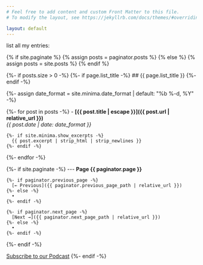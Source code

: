 ```yaml
---
# Feel free to add content and custom Front Matter to this file.
# To modify the layout, see https://jekyllrb.com/docs/themes/#overriding-theme-defaults

layout: default
---
```


list all my entries:

{% if site.paginate %}
  {% assign posts = paginator.posts %}
{% else %}
  {% assign posts = site.posts %}
{% endif %}


{%- if posts.size > 0 -%}
  {%- if page.list_title -%}
    ## {{ page.list_title }}
  {%- endif -%}

  {%- assign date_format = site.minima.date_format | default: "%b %-d, %Y" -%}

  {%- for post in posts -%}
    - **[{{ post.title | escape }}]({{ post.url | relative_url }})**  
    _{{ post.date | date: date_format }}_

    {%- if site.minima.show_excerpts -%}
      {{ post.excerpt | strip_html | strip_newlines }}
    {%- endif -%}

  {%- endfor -%}

  {%- if site.paginate -%}
    ---
    **Page {{ paginator.page }}**

    {%- if paginator.previous_page -%}
      [← Previous]({{ paginator.previous_page_path | relative_url }})
    {%- else -%}
      •
    {%- endif -%}

    {%- if paginator.next_page -%}
      [Next →]({{ paginator.next_page_path | relative_url }})
    {%- else -%}
      •
    {%- endif -%}
  {%- endif -%}

[Subscribe to our Podcast](https://choli.github.io/life-hack/feed.xml)
{%- endif -%}